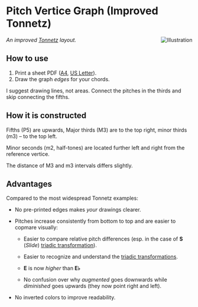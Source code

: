 # Pitch Vertice Graph (Improved Tonnetz)

<img src="https://raw.githubusercontent.com/emilis/pitch-vertice-graph/master/illustration.png" align="right" title="Illustration">

_An improved [Tonnetz](https://en.wikipedia.org/wiki/Tonnetz) layout._

##  How to use

1.  Print a sheet PDF ([A4](https://github.com/emilis/pitch-vertice-graph/raw/master/pitch-vertice-sheet-a4.pdf), [US Letter](https://github.com/emilis/pitch-vertice-graph/raw/master/pitch-vertice-sheet-us-letter.pdf)).
2.  Draw the graph _edges_ for your chords.

I suggest drawing lines, not areas. Connect the pitches in the thirds and skip connecting the fifths.

##  How it is constructed

Fifths (P5) are upwards, Major thirds (M3) are to the top right, minor thirds (m3) – to the top left.

Minor seconds (m2, half-tones) are located further left and right from the reference vertice.

The distance of M3 and m3 intervals differs slightly.

##  Advantages

Compared to the most widespread Tonnetz examples:

- No pre-printed edges makes _your_ drawings clearer.

- Pitches increase consistently from bottom to top and are easier to copmare visually:

    - Easier to compare relative pitch differences (esp. in the case of **S** (_Slide_) [triadic transformation](https://en.wikipedia.org/wiki/Neo-Riemannian_theory#Triadic_transformations_and_voice_leading)).

    - Easier to recognize and understand the [triadic transformations](https://en.wikipedia.org/wiki/Neo-Riemannian_theory#Triadic_transformations_and_voice_leading).

    - **E** is now _higher_ than **E♭**

    - No confusion over why _augmented_ goes downwards while _diminished_ goes upwards (they now point right and left).

- No inverted colors to improve readability.
